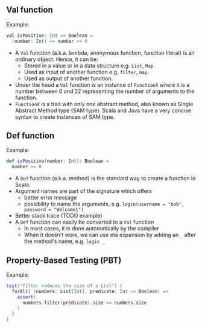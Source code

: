 
## Val function

Example:
```scala
val isPositive: Int => Boolean = 
  (number: Int) => number >= 0 
```

* A `Val` function (a.k.a. lambda, anonymous function, function literal) is an ordinary object. Hence, it can be:
   * Stored in a value or in a data structure e.g. `List`, `Map`.
   * Used as input of another function e.g. `filter`, `map`.
   * Used as output of another function.
* Under the hood a `Val` function is an instance of `FunctionX` where `X` is a number between 0 and 22 representing the 
number of arguments to the function.
* `FunctionX` is a trait with only one abstract method, also known as Single Abstract Method type (SAM type). Scala and Java
have a very concise syntax to create instances of SAM type.

## Def function

Example:
```scala
def isPositive(number: Int): Boolean = 
  number >= 0 
```

* A `Def` function (a.k.a. method) is the standard way to create a function in Scala.
* Argument names are part of the signature which offers 
   * better error message 
   * possibility to name the arguments, e.g. `login(username = "bob", password = "Welcome1")`
* Better stack trace (TODO example)
* A `Def` function can easily be converted to a `Val` function
   * In most cases, it is done automatically by the compiler
   * When it doesn't work, we can use eta expansion by adding an `_` after the method's name, e.g. `login _`     

## Property-Based Testing (PBT)

Example:
```scala
test("filter reduces the size of a List") {
  forAll{ (numbers: List[Int], predicate: Int => Boolean) =>
    assert(
      numbers.filter(predicate).size <= numbers.size
    )
  }
}
```
